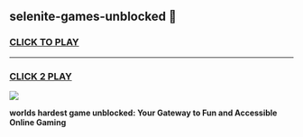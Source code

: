 
## selenite-games-unblocked 👋
<h3>
<a href="https://premium.freeplayer.one?title=selenite-games-unblocked&ref=14F">CLICK TO PLAY</a></h3>
<hr>

<h3>
<a href="https://premium.freeplayer.one?title=selenite-games-unblocked&ref=14F">CLICK 2 PLAY</a>
  
</h3>

<a href="https://premium.freeplayer.one?title=selenite-games-unblocked&ref=12F/"><img src="https://clearcache.store/games.png"></a>


**worlds hardest game unblocked: Your Gateway to Fun and Accessible Online Gaming**
